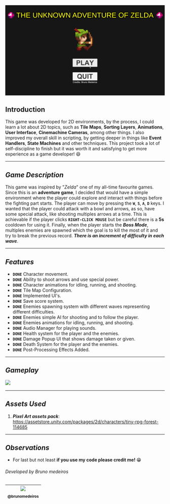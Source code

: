<img src="https://raw.githubusercontent.com/bruno-medeiros1/RPG-Game/master/Content/mainMenu.png"/>


## Introduction

This game was developed for 2D environments, by the process, I could learn a lot about 2D topics, such as **Tile Maps**,  **Sorting Layers**, **Animations**, **User Interface**, **Cinemachine Cameras**, among other things. I also improved my overall skill in scripting, by getting deeper in things like **Event Handlers**, **State Machines** and other techniques.
This project took a lot of self-discipline to finish but it was worth it and satisfying to get more experience as a game developer! :smile:	

----------------------------------------------

## *Game Description* 

This game was inspired by "*Zelda*" one of my all-time favourite games. Since this is an **adventure game**, I decided that would have a simple environment where the player could explore and interact with things before the fighting part starts. 
The player can move by pressing the **`W`**, **`S`**, **`A`**, **`D`** keys.
I wanted that the player could attack with a bowl and arrows, as so, have some special attack, like shooting multiples arrows at a time. This is achievable if the player clicks **`RIGHT-CLICK MOUSE`** but be careful there is a **5s** cooldown for using it.
Finally, when the player starts the ***Boss Mode***, multiples enemies are spawned which the goal is to kill the most of it and try to break the previous record. ***There is an increment of difficulty in each wave***.

----------------------------------------------

## *Features*

- **`DONE`** Character movement.
- **`DONE`** Ability to shoot arrows and use special power.
- **`DONE`** Character animations for idling, running, and shooting.  
- **`DONE`** Tile Map Configuration.
- **`DONE`** Implemented UI's.
- **`DONE`** Save score system.
- **`DONE`** Enemies spawning system with different waves representing different difficulties.
- **`DONE`** Enemies simple AI for shooting and to follow the player.
- **`DONE`** Enemies animations for idling, running, and shooting.
- **`DONE`** Audio Manager for playing sounds.  
- **`DONE`** Health system for the player and the enemies.  
- **`DONE`** Damage Popup UI that shows damage taken or given.
- **`DONE`** Death System for the player and the enemies.
- **`DONE`**  Post-Processing Effects Added.

----------------------------------------------

## *Gameplay*

<img src="https://raw.githubusercontent.com/bruno-medeiros1/RPG-Game/master/Content/gameplay.gif"/>






----------------------------------------------
## *Assets Used*

1. ***Pixel Art assets pack***:  https://assetstore.unity.com/packages/2d/characters/tiny-rpg-forest-114685

----------------------------------------------

## *Observations*
- For last but not least **if you use my code please credit me!** :grin:


###### Developed by Bruno medeiros

| [<img src="https://avatars.githubusercontent.com/u/66907632?v=4" width="155"><br><sub>@brunomedeiros</sub>](https://github.com/bruno-medeiros1) |
| :---: |
